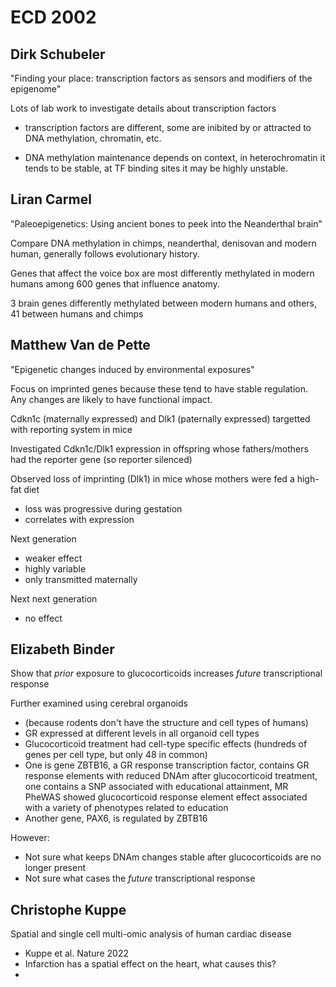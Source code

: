 # ECD 2002

## Dirk Schubeler 

"Finding your place: transcription factors as sensors and modifiers of the epigenome"

Lots of lab work to investigate details about transcription factors

- transcription factors are different, some are inibited by or attracted to DNA methylation, chromatin, etc.

- DNA methylation maintenance depends on context, in heterochromatin it tends to be stable, at TF binding sites it may be highly unstable.

## Liran Carmel

"Paleoepigenetics: Using ancient bones to peek into the Neanderthal brain"

Compare DNA methylation in chimps, neanderthal, denisovan and modern human, generally follows evolutionary history.

Genes that affect the voice box are most differently methylated in modern humans among 600 genes that influence anatomy.

3 brain genes differently methylated between modern humans and others, 41 between humans and chimps

## Matthew Van de Pette

"Epigenetic changes induced by environmental exposures"

Focus on imprinted genes because these tend to have stable regulation. Any changes are likely to have functional impact.

Cdkn1c (maternally expressed) and Dlk1 (paternally expressed) targetted with reporting system in mice

Investigated Cdkn1c/Dlk1 expression in offspring whose fathers/mothers had the reporter gene (so reporter silenced)

Observed loss of imprinting (Dlk1) in mice whose mothers were fed a high-fat diet
- loss was progressive during gestation
- correlates with expression

Next generation 
- weaker effect
- highly variable
- only transmitted maternally

Next next generation
- no effect

## Elizabeth Binder

Show that *prior* exposure to glucocorticoids increases *future* transcriptional response

Further examined using cerebral organoids 
- (because rodents don't have the structure and cell types of humans)
- GR expressed at different levels in all organoid cell types
- Glucocorticoid treatment had cell-type specific effects (hundreds of genes per cell type, but only 48 in common)
- One is gene ZBTB16, a GR response transcription factor, contains GR response elements with reduced DNAm after glucocorticoid treatment, one contains a SNP associated with educational attainment, MR PheWAS showed glucocorticoid response element effect associated with a variety of phenotypes related to education
- Another gene, PAX6, is regulated by ZBTB16

However: 
- Not sure what keeps DNAm changes stable after glucocorticoids are no longer present
- Not sure what cases the *future* transcriptional response

## Christophe Kuppe

Spatial and single cell multi-omic analysis of human cardiac disease

- Kuppe et al. Nature 2022
- Infarction has a spatial effect on the heart, what causes this?
- 

